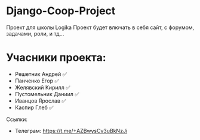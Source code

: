 # Django-Coop-Project
Проект для школы Logika
Проект будет влючать в себя сайт, с форумом, задачами, роли, и тд... 


# Учасники проекта:

- Решетник Андрей ✅
- Панченко Егор ✅
- Желявский Кирилл ✅
- Пустомельник Даниил ✅
- Иванцов Ярослав ✅
- Каспир Глеб ✅

Ссылки:

- Телеграм: https://t.me/+AZBwysCv3uBkNzJi
